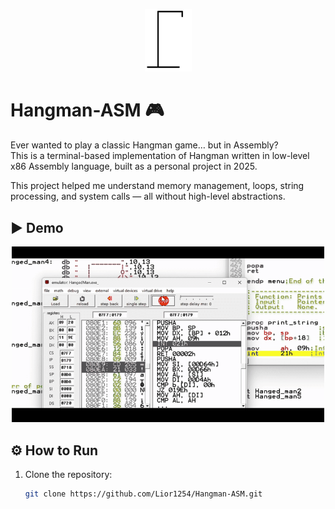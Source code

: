 <p align="center">
  <img src="https://raw.githubusercontent.com/Lior1254/Hangman-ASM/main/assets/hangman_animation.gif" 
  alt="Hangman Demo" width="75"/>
</p>


# Hangman-ASM 🎮

Ever wanted to play a classic Hangman game… but in Assembly?  
This is a terminal-based implementation of Hangman written in low-level x86 Assembly language, built as a personal project in 2025.

This project helped me understand memory management, loops, string processing, and system calls — all without high-level abstractions.



## ▶️ Demo
<p align="center">
  <img src="https://raw.githubusercontent.com/Lior1254/Hangman-ASM/main/assets/Hangman-ASM.gif" 
       alt="Hangman Demo" width="500"/>
</p>




## ⚙️ How to Run

1. Clone the repository:
   ```bash
   git clone https://github.com/Lior1254/Hangman-ASM.git
